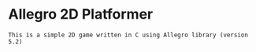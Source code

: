 # Allegro 2D Platformer

	This is a simple 2D game written in C using Allegro library (version 5.2) 
